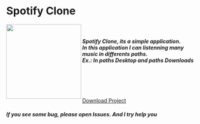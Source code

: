 <html>
  <h1>Spotify Clone</h1>
  
  <a href="https://www.youtube.com/watch?v=orP6Is934Nc&feature=youtu.be">
  <img src="https://external-content.duckduckgo.com/iu/?u=https%3A%2F%2Fwww.techadvisor.co.uk%2Fcmsdata%2Ffeatures%2F3681165%2Fyoutube-logo-png-2069_thumb800.png&f=1&nofb=1" width="200px" align="left">  </a><br>
  <h5>Spotify Clone, its a simple application.<br>In this application I can listenning many music in differents paths.<br>Ex.: In paths Desktop and paths Downloads 
    </h5>
    <br>
  <br><br>
  <br><a href="https://mega.nz/folder/zotRAYCQ#FmNXM_hwqdDvrq8Rd1W9XA">Download Project</a>
  
  <br>
  <h5>If you see some bug, please open Issues. And I try help you</h5>
</html>
